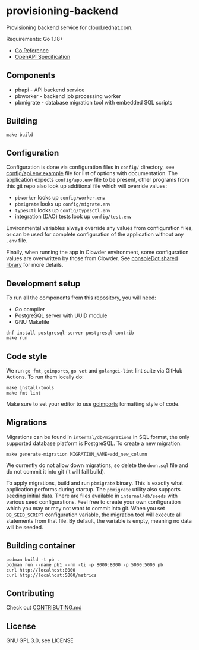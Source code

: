 # provisioning-backend

Provisioning backend service for cloud.redhat.com.

Requirements: Go 1.18+

* [Go Reference](https://pkg.go.dev/github.com/RHEnVision/provisioning-backend)
* [OpenAPI Specification](https://redocly.github.io/redoc/?url=https://raw.githubusercontent.com/RHEnVision/provisioning-backend/main/api/openapi.gen.json)

## Components

* pbapi - API backend service
* pbworker - backend job processing worker
* pbmigrate - database migration tool with embedded SQL scripts

## Building

```
make build
```

## Configuration

Configuration is done via configuration files in `config/` directory, see [config/api.env.example](config/api.env.example) file for list of options with documentation. The application expects `config/app.env` file to be present, other programs from this git repo also look up additional file which will override values:

* `pbworker` looks up `config/worker.env`
* `pbmigrate` looks up `config/migrate.env`
* `typesctl` looks up `config/typesctl.env`
* integration (DAO) tests look up `config/test.env`

Environmental variables always override any values from configuration files, or can be used for complete configuration of the application without any `.env` file.

Finally, when running the app in Clowder environment, some configuration values are overwritten by those from Clowder. See [consoleDot shared library](https://github.com/RedHatInsights/app-common-go/) for more details.

## Development setup

To run all the components from this repository, you will need:

* Go compiler
* PostgreSQL server with UUID module
* GNU Makefile

```
dnf install postgresql-server postgresql-contrib
make run
```

## Code style

We run `go fmt`, `goimports`, `go vet` and `golangci-lint` lint suite via GitHub Actions. To run them locally do:

```
make install-tools
make fmt lint
```

Make sure to set your editor to use [goimports](https://pkg.go.dev/golang.org/x/tools/cmd/goimports) formatting style of code.

## Migrations

Migrations can be found in `internal/db/migrations` in SQL format, the only supported database platform is PostgreSQL. To create a new migration:

```
make generate-migration MIGRATION_NAME=add_new_column
```

We currently do not allow down migrations, so delete the `down.sql` file and do not commit it into git (it will fail build).

To apply migrations, build and run `pbmigrate` binary. This is exactly what application performs during startup. The `pbmigrate` utility also supports seeding initial data. There are files available in `internal/db/seeds` with various seed configurations. Feel free to create your own configuration which you may or may not want to commit into git. When you set `DB_SEED_SCRIPT` configuration variable, the migration tool will execute all statements from that file. By default, the variable is empty, meaning no data will be seeded.

## Building container

```
podman build -t pb .
podman run --name pb1 --rm -ti -p 8000:8000 -p 5000:5000 pb
curl http://localhost:8000
curl http://localhost:5000/metrics
```

## Contributing

Check out [CONTRIBUTING.md](CONTRIBUTING.md)

## License

GNU GPL 3.0, see LICENSE
